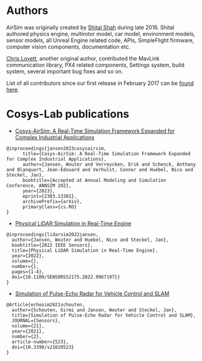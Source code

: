 # Authors

AirSim was originally created by [Shital Shah](https://github.com/sytelus) during late 2016. Shital authored physics engine, multirotor model, car model, environment models, sensor models, all Unreal Engine related code, APIs, SimpleFlight firmware, computer vision components, documentation etc.

[Chris Lovett](https://github.com/lovettchris), another original author, contributed the MavLink communication library, PX4 related components, Settings system, build system, several important bug fixes and so on.

List of all contributors since our first release in February 2017 can be [found here](https://github.com/Microsoft/AirSim/graphs/contributors).

# Cosys-Lab publications

- [Cosys-AirSim: A Real-Time Simulation Framework Expanded for Complex Industrial Applications](https://arxiv.org/abs/2303.13381)
```
@inproceedings{jansen2023cosysairsim,
      title={Cosys-AirSim: A Real-Time Simulation Framework Expanded for Complex Industrial Applications}, 
      author={Jansen, Wouter and Verreycken, Erik and Schenck, Anthony and Blanquart, Jean-Edouard and Verhulst, Connor and Huebel, Nico and Steckel, Jan},
      booktitle={Accepted at Annual Modeling and Simulation Conference, ANNSIM 202}, 
      year={2023},
      eprint={2303.13381},
      archivePrefix={arXiv},
      primaryClass={cs.RO}
}
```

- [Physical LiDAR Simulation in Real-Time Engine](https://arxiv.org/abs/2208.10295)
```
@inproceedings{lidarsim2022jansen,
  author={Jansen, Wouter and Huebel, Nico and Steckel, Jan},
  booktitle={2022 IEEE Sensors}, 
  title={Physical LiDAR Simulation in Real-Time Engine}, 
  year={2022},
  volume={},
  number={},
  pages={1-4},
  doi={10.1109/SENSORS52175.2022.9967197}}
}
```
- [Simulation of Pulse-Echo Radar for Vehicle Control and SLAM](https://www.mdpi.com/1424-8220/21/2/523)
```
@Article{echosim2021schouten,
  author={Schouten, Girmi and Jansen, Wouter and Steckel, Jan},
  title={Simulation of Pulse-Echo Radar for Vehicle Control and SLAM},
  JOURNAL={Sensors},
  volume={21},
  year={2021},
  number={2},
  article-number={523},
  doi={10.3390/s21020523}
}
```